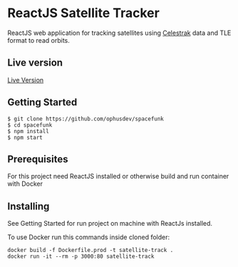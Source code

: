 # ReactJS Satellite Tracker

ReactJS web application for tracking satellites using [Celestrak](https://celestrak.com/) data and TLE format to read orbits.

## Live version
[Live Version](https://satellite-track.herokuapp.com/)

## Getting Started

    $ git clone https://github.com/ophusdev/spacefunk
    $ cd spacefunk
    $ npm install
    $ npm start


## Prerequisites

For this project need ReactJS installed or otherwise build and run container with Docker

## Installing

See Getting Started for run project on machine with ReactJs installed.

To use Docker run this commands inside cloned folder:

    docker build -f Dockerfile.prod -t satellite-track .
    docker run -it --rm -p 3000:80 satellite-track

